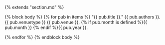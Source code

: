 {% extends "section.md" %}

{% block body %}
{% for pub in items %}
"{{ pub.title }}."
{{ pub.authors }}.
{{ pub.venuetype }} {{ pub.venue }}, {% if pub.month is defined %}{{ pub.month }} {% endif %}{{ pub.year }}.

{% endfor %}
{% endblock body %}
